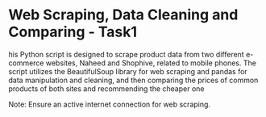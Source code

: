 # Web Scraping, Data Cleaning and Comparing - Task1

his Python script is designed to scrape product data from two different e-commerce websites, Naheed and Shophive, related to mobile phones. The script utilizes the BeautifulSoup library for web scraping and pandas for data manipulation and cleaning, and then comparing the prices of common products of both sites and recommending the cheaper one

Note: Ensure an active internet connection for web scraping.
